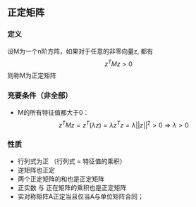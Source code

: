 ## 正定矩阵
### 定义
设M为一个n阶方阵，如果对于任意的非零向量z, 都有 $$z^TMz > 0$$ 则称M为正定矩阵

### 充要条件（非全部）
- M的所有特征值都大于0：  $$z^TMz = z^T(\lambda z) = \lambda z^Tz = \lambda ||z||^2 > 0  \Rightarrow \lambda > 0 $$

### 性质
- 行列式为正 （行列式 = 特征值的乘积）
- 逆矩阵也正定
- 两个正定矩阵的和也是正定矩阵
- 正实数 与 正在矩阵的乘积也是正定矩阵
- 实对称矩阵A正定当且仅当A与单位矩阵合同；